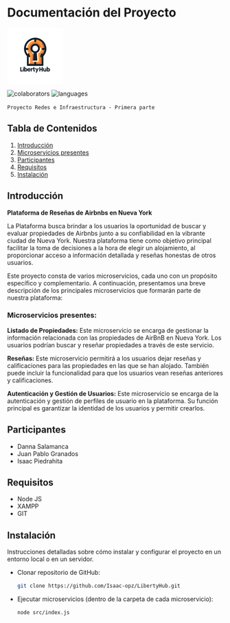 # Documentación del Proyecto

<p align="left">
    <img src="README.md-data/logo.png" alt="Logo del Proyecto" width="130" style="vertical-align: middle;">
</p>

<p align="left"> 
     <img alt="colaborators" title="colaborators" src="https://img.shields.io/github/contributors/Isaac-opz/LibertyHub?style=plastic&logo=GitHub&labelColor=black&color=blue"    
    />
    <img alt="languages" title="languages" src="https://img.shields.io/github/languages/count/Isaac-opz/LibertyHub?style=plastic&logo=JavaScript&logoColor=blue&labelColor=black"
    </p>

`Proyecto Redes e Infraestructura - Primera parte`

## Tabla de Contenidos

1. [Introducción](#introducción)
2. [Microservicios presentes](#microservicios-presentes)
3. [Participantes](#participantes)
4. [Requisitos](#requisitos)
5. [Instalación](#instalación)

## Introducción

**Plataforma de Reseñas de Airbnbs en Nueva York**

La Plataforma busca brindar a los usuarios la oportunidad de buscar y evaluar propiedades de Airbnbs junto a su confiabilidad en la vibrante ciudad de Nueva York. Nuestra plataforma tiene como objetivo principal facilitar la toma de decisiones a la hora de elegir un alojamiento, al proporcionar acceso a información detallada y reseñas honestas de otros usuarios.

Este proyecto consta de varios microservicios, cada uno con un propósito específico y complementario. A continuación, presentamos una breve descripción de los principales microservicios que formarán parte de nuestra plataforma:

### Microservicios presentes:

**Listado de Propiedades:** Este microservicio se encarga de gestionar la información relacionada con las propiedades de AirBnB en Nueva York. Los usuarios podrían buscar y reseñar propiedades a través de este servicio.

**Reseñas:** Este microservicio permitirá a los usuarios dejar reseñas y calificaciones para las propiedades en las que se han alojado. También puede incluir la funcionalidad para que los usuarios vean reseñas anteriores y calificaciones.

**Autenticación y Gestión de Usuarios:** Este microservicio se encarga de la autenticación y gestión de perfiles de usuario en la plataforma. Su función principal es garantizar la identidad de los usuarios y permitir crearlos.

## Participantes

- Danna Salamanca
- Juan Pablo Granados
- Isaac Piedrahita

## Requisitos

- Node JS
- XAMPP
- GIT

## Instalación

Instrucciones detalladas sobre cómo instalar y configurar el proyecto en un entorno local o en un servidor.

- Clonar repositorio de GitHub: 
    ```bash
    git clone https://github.com/Isaac-opz/LibertyHub.git    
    ```

- Ejecutar microservicios (dentro de la carpeta de cada microservicio):
    ```bash
    node src/index.js
    ```